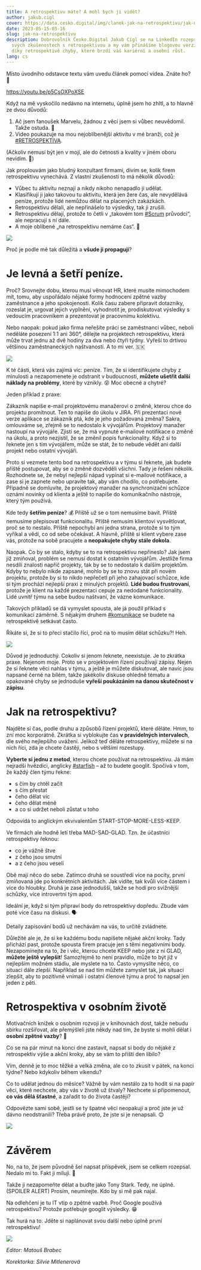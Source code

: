 ```yaml
---
title: A retrospektivu máte? A mohl bych ji vidět?
author: jakub.cigl
cover: https://data.cesko.digital/img/clanek-jak-na-retrospektivu/jak-na-retrospektivu.png
date: 2023-05-15-05-16
slug: jak-na-retrospektivu
description: Dobrovolník Česko.Digital Jakub Cígl se na LinkedIn rozepsal o
  svých zkušenostech s retrospektivou a my vám přinášíme blogovou verzi. Odhalte
  díky retrospektivě chyby, které brzdí váš kariérní a osobní růst.
lang: cs
---
```

Místo úvodního odstavce textu vám uvedu článek pomocí videa. Znáte ho? 🤔

<https://youtu.be/p5CsOXPoXSE>

Když na mě vyskočilo nedávno na internetu, úplně jsem ho zhltl, a to hlavně ze dvou důvodů:

1. Ač jsem fanoušek Marvelu, žádnou z věcí jsem si vůbec neuvědomil. Takže ostuda. 🤦
2. Video poukazuje na mou nejoblíbenější aktivitu v mé branži, což je [\#RETROSPEKTIVA](https://www.linkedin.com/feed/hashtag/retrospektiva).

(Ačkoliv nemusí být jen v mojí, ale do četnosti a kvality v jiném oboru nevidím. 🤷)

Jak proplouvám jako bludný konzultant firmami, divím se, kolik firem retrospektivu vynechává. Z vlastní zkušenosti to má několik důvodů:

* Vůbec tu aktivitu neznají a nikdy nikoho nenapadlo ji udělat.
* Klasifikují ji jako takovou tu aktivitu, která jen žere čas, ale nevydělává peníze, protože lidé nemůžou dělat na placených zakázkách.
* Retrospektivu dělali, ale nepřinášelo to výsledky, tak ji zrušili.
* Retrospektivu dělají, protože to četli v „takovém tom [\#Scrum](https://www.linkedin.com/feed/hashtag/scrum) průvodci“, ale nepracují s ní dále.
* A moje oblíbené „na retrospektivu nemáme čas“. 🤭

![](https://data.cesko.digital/img/clanek-jak-na-retrospektivu/1676471604940.gif)

Proč je podle mě tak důležitá a **všude ji propaguji**?

# Je levná a šetří peníze.

Proč? Srovnejte dobu, kterou musí věnovat HR, které musíte mimochodem mít, tomu, aby uspořádalo nějaké formy hodnocení zpětné vazby zaměstnance a jeho spokojenosti. Kolik času zabere připravit dotazníky, rozeslat je, urgovat jejich vyplnění, vyhodnotit je, prodiskutovat výsledky s vedoucím pracovníkem a prezentovat je pracovnímu kolektivu.

Nebo naopak: pokud jako firma neřešíte práci se zaměstnanci vůbec, neboli neděláte posezení 1:1 ani 360°, dělejte na projektech retrospektivu, která může trvat jednu až dvě hodiny za dva nebo čtyři týdny. Vyřeší to drtivou většinou zaměstnaneckých naštvaností. A to mi ver. 🇸🇰

![](https://data.cesko.digital/img/clanek-jak-na-retrospektivu/1676471678418.gif)

K té části, která vás zajímá víc: peníze. Tím, že si identifikujete chyby z minulosti a nezapomenete je odstranit v budoucnosti, **můžete ušetřit další náklady na problémy**, které by vznikly. 😵 Moc obecné a chytré?

Jeden příklad z praxe:

Zákazník napíše e-mail projektovému manažerovi o změně, kterou chce do projektu promítnout. Ten to napíše do úkolu v JIRA. Při prezentaci nové verze aplikace se zákazník ptá, kde je jeho požadovaná změna? Sakra, omlouváme se, zřejmě se to nedostalo k vývojářům. Projektový manažer nastoupí na vývojáře. Zjistí se, že má vypnuté e-mailové notifikace o změně na úkolu, a proto nezjistil, že se změnil popis funkcionality. Když si to řeknete jen s tím vývojářem, může se stát, že to nebude vědět ani další projekt nebo ostatní vývojáři.

Proto si vezmete tento bod na retrospektivu a v týmu si řeknete, jak budete příště postupovat, aby se o změně dozvěděli všichni. Tady je řešení několik. Rozhodnete se, že nebyl nejlepší nápad vypínat si e-mailové notifikace, a zase si je zapnete nebo upravíte tak, aby vám chodilo, co potřebujete. Případně se domluvíte, že projektový manažer na synchronizační schůzce oznámí novinky od klienta a ještě to napíše do komunikačního nástroje, který tým používá.

Kde tedy **šetřím peníze**? 💰 Příště už se o tom nemusíme bavit. Příště nemusíme přepisovat funkcionalitu. Příště nemusím klientovi vysvětlovat, proč se to nestalo. Příště nepochybí ani jedna strana, protože si to tým vyříkal a vědí, co od sebe očekávat. A hlavně, příště si klient vybere zase vás, protože na sobě pracujete a **neopakujete chyby stále dokola**.

Naopak. Co by se stalo, kdyby se to na retrospektivu nepřineslo? Jak jsem již zmiňoval, problém se nemusí dostat k ostatním vývojářům. Jestliže firma nesdílí znalosti napříč projekty, tak by se to nedostalo k dalším projektům. Kdyby to nebylo nikde zapsané, mohlo by se to znovu stát při novém projektu, protože by si to nikdo nepřečetl při jeho zahajovací schůzce, kde si tým prochází nejlepší praxi z minulých projektů. **Lidé budou frustrovaní**, protože je klient na každé prezentaci cepuje za nedodané funkcionality. Lidé uvnitř týmu na sebe budou naštvaní, že vázne komunikace.

Takových příkladů se dá vymyslet spousta, ale já použil příklad s komunikací záměrně. S nějakým druhem [\#komunikace](https://www.linkedin.com/feed/hashtag/komunikace) se budete na retrospektivě setkávat často.

Říkáte si, že si to přeci stačilo říci, proč na to musím dělat schůzku?! Heh.

![](https://data.cesko.digital/img/clanek-jak-na-retrospektivu/1676471840511.gif)

Důvod je jednoduchý. Cokoliv si jenom řeknete, neexistuje. Je to zkrátka praxe. Nejenom moje. Proto se v projektovém řízení používají zápisy. Nejen že si řeknete věci nahlas v týmu, a ještě je můžete diskutovat, ale navíc jsou napsané černé na bílém, takže jakékoliv diskuse ohledně tématu a opakované chyby se jednoduše **vyřeší poukázáním na danou skutečnost v zápisu**.

# Jak na retrospektivu?

Najděte si čas, podle druhu a způsobů řízení projektů, které děláte. Hmm, to zní moc korporátně. Zkrátka si vyblokujte čas **v pravidelných intervalech**, dle svého nejlepšího uvážení. Jelikož teď děláte retrospektivy, můžete si na nich říci, zda je chcete častěji, nebo s většími rozestupy.

**Vyberte si jednu z metod**, kterou chcete používat na retrospektivu. Já mám nejradši hvězdici, anglicky [\#starfish](https://www.linkedin.com/feed/hashtag/starfish) – až to budete googlit. Spočívá v tom, že každý člen týmu řekne:

* s čím by chtěl začít
* s čím přestat
* čeho dělat víc
* čeho dělat méně
* a co si udržet neboli zůstat u toho

Odpovídá to anglickým ekvivalentům START-STOP-MORE-LESS-KEEP.

Ve firmách ale hodně letí třeba MAD-SAD-GLAD. Tzn. že účastníci retrospektivy řeknou:

* co je vážně štve
* z čeho jsou smutní
* a z čeho jsou veselí

Obě mají něco do sebe. Zatímco druhá se soustředí více na pocity, první zmiňovaná jde po konkrétních aktivitách. Jak vidíte, tak kvůli více částem i více do hloubky. Druhá je zase jednodušší, takže se hodí pro svižnější schůzky, více introvertní tým apod.

Ideální je, když si tým připraví body do retrospektivy dopředu. Zbude vám poté více času na diskusi. 🗣️

Detaily zapisování bodů už nechávám na vás, to určitě zvládnete.

Důležité ale je, že si ke každému bodu napíšete nějaké akční kroky. Tady přichází past, protože spousta firem pracuje jen s těmi negativními body. Nezapomínejte na to, že i věc, kterou chcete KEEP nebo jste z ní GLAD, **můžete ještě vylepšit**! Samozřejmě to není pravidlo, může to být již v nejlepším možném stádiu, ale myslete na to. Často vymyslíte něco, co situaci dále zlepší. Například se nad tím můžete zamyslet tak, jak situaci zlepšit, aby to pozitivně vnímali i ostatní členové týmu a proč to napsal jen jeden z pěti.

# Retrospektiva v osobním životě

Motivačních knížek o osobním rozvoji je v knihovnách dost, takže nebudu sbírku rozšiřovat, ale přemýšleli jste někdy nad tím, že byste si mohli dělat i **osobní zpětné vazby**? 🤔

Co se na pár minut na konci dne zastavit, napsat si body do nějaké z retrospektiv výše a akční kroky, aby se vám to příští den líbilo?

Vím, denně je to moc těžké a velká změna, ale co to zkusit v pátek, na konci týdne? Nebo kdykoliv během víkendu?

Co to udělat jednou do měsíce? Vážně by vám nestálo za to hodit si na papír věci, které nechcete, aby vás v životě už štvaly? Nechcete si připomenout, **co vás dělá šťastné**, a zařadit to do života častěji?

Odpovězte sami sobě, jestli se ty špatné věci neopakují a proč jste je už dávno neodstranili? Třeba právě proto, že jste si je nenapsali. 😊 

![](https://data.cesko.digital/img/clanek-jak-na-retrospektivu/1676471933970.gif)

# Závěrem

No, na to, že jsem původně šel napsat příspěvek, jsem se celkem rozepsal. Nedalo mi to. Fakt ji miluji. 🥰

Takže ji nezapomeňte dělat a buďte jako Tony Stark. Tedy, ne úplně. (SPOILER ALERT) Prosím, neumírejte. Kdo by si mě pak najal.

Na odlehčení je tu IT vtip o zpětné vazbě. Proč Google používá retrospektivu? Protože potřebuje googlit výsledky. 😁

Tak hurá na to. Jděte si naplánovat svou další nebo úplně první retrospektivu!

![](https://data.cesko.digital/img/clanek-jak-na-retrospektivu/1676471898877.gif)

*Editor: Matouš Brabec*

*Korektorka: Silvie Mitlenerová*